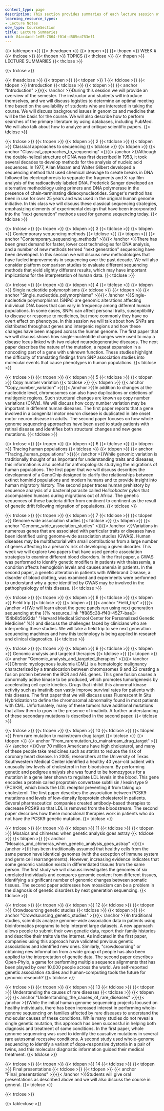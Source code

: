 ```yaml
---
content_type: page
description: This section provides summaries of each lecture session of the course.
learning_resource_types:
- Lecture Notes
ocw_type: CourseSection
title: Lecture Summaries
uid: 84ac4acd-1e05-7864-f01d-d885ea783ef1
---
```


{{< tableopen >}}
{{< theadopen >}}
{{< tropen >}}
{{< thopen >}}
WEEK #
{{< thclose >}}
{{< thopen >}}
TOPICS
{{< thclose >}}
{{< thopen >}}
LECTURE SUMMARIES
{{< thclose >}}

{{< trclose >}}

{{< theadclose >}}
{{< tropen >}}
{{< tdopen >}}
1
{{< tdclose >}}
{{< tdopen >}}
Introduction
{{< tdclose >}}
{{< tdopen >}}
{{< anchor "Introduction" >}}{{< /anchor >}}During this session we will provide an overview of the semester. The instructor and students will introduce themselves, and we will discuss logistics to determine an optimal meeting time based on the availability of students who are interested in taking the course. We will discuss background issues in genomics and medicine that will be the basis for the course. We will also describe how to perform searches of the primary literature by using databases, including PubMed. We will also talk about how to analyze and critique scientific papers.
{{< tdclose >}}

{{< trclose >}}
{{< tropen >}}
{{< tdopen >}}
2
{{< tdclose >}}
{{< tdopen >}}
Classical approaches to sequencing
{{< tdclose >}}
{{< tdopen >}}
{{< anchor "Classical_approaches_to_sequencing" >}}{{< /anchor >}}Although the double-helical structure of DNA was first described in 1953, it took several decades to develop methods for the analysis of nucleic acid sequences. In 1977, Allan Maxam and Walter Gilbert developed a sequencing method that used chemical cleavage to create breaks in DNA followed by electrophoresis to separate the fragments and X-ray film analysis of the radioactively labeled DNA. Frederick Sanger developed an alternative methodology using primers and DNA polymerase in the presence of chain-terminating dideoxynucleotides. Sanger's method has been in use for over 25 years and was used in the original human genome initiative. In this class we will discuss these classical sequencing strategies, emphasizing elements of experimental design that have been incorporated into the "next generation" methods used for genome sequencing today.
{{< tdclose >}}

{{< trclose >}}
{{< tropen >}}
{{< tdopen >}}
3
{{< tdclose >}}
{{< tdopen >}}
Contemporary sequencing methods
{{< tdclose >}}
{{< tdopen >}}
{{< anchor "Contemporary_sequencing_methods" >}}{{< /anchor >}}There has been great demand for faster, lower cost technologies for DNA analysis, and a number of new methods termed "next generation" sequencing have been developed. In this session we will discuss new methodologies that have fueled improvements in sequencing over the past decade. We will also consider platform comparison studies to evaluate different sequencing methods that yield slightly different results, which may have important implications for the interpretation of human data.
{{< tdclose >}}

{{< trclose >}}
{{< tropen >}}
{{< tdopen >}}
4
{{< tdclose >}}
{{< tdopen >}}
Single nucleotide polymorphisms
{{< tdclose >}}
{{< tdopen >}}
{{< anchor "Single_nucleotide_polymorphisms" >}}{{< /anchor >}}Single-nucleotide polymorphisms (SNPs) are genomic alterations affecting individual DNA bases that can vary in frequency among different human populations. In some cases, SNPs can affect personal traits, susceptibility to disease or response to medicines, but more commonly they have no overt effect on phenotype. In this session we will talk about how SNPs are distributed throughout genes and intergenic regions and how these changes have been mapped across the human genome. The first paper that we will discuss shows how single-nucleotide changes were used to map a disease locus linked with two related neurodegenerative diseases. The next paper describes the nature of the mutation, a repeat expansion in a noncoding part of a gene with unknown function. These studies highlight the difficulty of translating findings from SNP association studies into molecular events that cause phenotypes in human populations.
{{< tdclose >}}

{{< trclose >}}
{{< tropen >}}
{{< tdopen >}}
5
{{< tdclose >}}
{{< tdopen >}}
Copy number variation
{{< tdclose >}}
{{< tdopen >}}
{{< anchor "Copy_number_variation" >}}{{< /anchor >}}In addition to changes at the nucleotide level, chromosomes can also have duplications or deletions of multigenic regions. Such structural changes are known as copy number variations (CNVs). We will discuss how copy number variation may be important in different human diseases. The first paper reports that a gene involved in a congenital motor neuron disease is duplicated in late onset motor neuron disease in adults. The second paper focuses on how whole genome sequencing approaches have been used to study patients with retinal disease and identifies both structural changes and new gene mutations.
{{< tdclose >}}

{{< trclose >}}
{{< tropen >}}
{{< tdopen >}}
6
{{< tdclose >}}
{{< tdopen >}}
Tracing human populations
{{< tdclose >}}
{{< tdopen >}}
{{< anchor "Tracing_human_populations" >}}{{< /anchor >}}While genomic variation is traditionally thought of as important for understanding traits and diseases, this information is also useful for anthropologists studying the migrations of human populations. The first paper that we will discuss describes the development of a GenoChip designed to clarify the relationships between extinct hominid populations and modern humans and to provide insight into human migratory history. The second paper traces human prehistory by sequence analysis of a bacterial parasite called _Helicobacter pylori_ that accompanied humans during migrations out of Africa. The genetic sequences of these bacteria differ from continent to continent as the result of genetic drift following migration of populations.
{{< tdclose >}}

{{< trclose >}}
{{< tropen >}}
{{< tdopen >}}
7
{{< tdclose >}}
{{< tdopen >}}
Genome wide association studies
{{< tdclose >}}
{{< tdopen >}}
{{< anchor "Genome_wide_association_studies" >}}{{< /anchor >}}Variations in numerous genes that are associated with particular traits or diseases have been identified using genome-wide association studies (GWAS). Human diseases may be multifactorial with small contributions from a large number of genes affecting to a person's risk of developing a given disorder. This week we will explore two papers that have used genetic association strategies to examine different blood disorders. In the first paper, a GWAS was performed to identify genetic modifiers in patients with thalassemia, a condition affects hemoglobin levels and causes anemia in patients. In the second paper, a genetic alteration in patients with Willebrand Disease, a disorder of blood clotting, was examined and experiments were performed to understand why a gene identified by GWAS may be involved in the pathophysiology of this disease.
{{< tdclose >}}

{{< trclose >}}
{{< tropen >}}
{{< tdopen >}}
8
{{< tdclose >}}
{{< tdopen >}}
Field trip
{{< tdclose >}}
{{< tdopen >}}
{{< anchor "Field_trip" >}}{{< /anchor >}}We will learn about the gene panels run using next generation sequencing at the {{% resource_link "ff885c38-ff40-4527-bae3-154b6b5b92da" "Harvard Medical School Center for Personalized Genetic Medicine" %}} and discuss the challenges faced by clinicians who are interpreting these studies. We will take a field trip to see next generation sequencing machines and how this technology is being applied in research and clinical diagnostics.
{{< tdclose >}}

{{< trclose >}}
{{< tropen >}}
{{< tdopen >}}
9
{{< tdclose >}}
{{< tdopen >}}
Genomic analysis and targeted therapies
{{< tdclose >}}
{{< tdopen >}}
{{< anchor "Genomic_analysis_and_targeted_therapies" >}}{{< /anchor >}}Chronic myelogenous leukemia (CML) is a hematologic malignancy characterized by a translocation between chromosomes 9 and 22 creating a fusion protein between the BCR and ABL genes. This gene fusion causes a abnormally active kinase to be produced, which promotes tumorigenesis by accelerating cell cycle kinetics. Drugs that inhibit this abnormal kinase activity such as imatinib can vastly improve survival rates for patients with this disease. The first paper that we will discuss uses Fluorescent In Situ Hybridization to define the chromosomal abnormality found in most patients with CML. Unfortunately, many of these tumors have additional mutations that allow them to grow in the presence of imatinib. A further understanding of these secondary mutations is described in the second paper.
{{< tdclose >}}

{{< trclose >}}
{{< tropen >}}
{{< tdopen >}}
10
{{< tdclose >}}
{{< tdopen >}}
From rare mutation to mainstream drug target
{{< tdclose >}}
{{< tdopen >}}
{{< anchor "From_raremutation_to_mainstream_drug_target" >}}{{< /anchor >}}Over 70 million Americans have high cholesterol, and many of these people take medicines such as statins to reduce the risk of coronary heart disease. In 2005, researchers at the University of Texas Southwestern Medical Center identified a healthy 40 year-old patient with unusually low levels of cholesterol in her bloodstream. By performing genetic and pedigree analysis she was found to be homozygous for a mutation in a gene later shown to regulate LDL levels in the blood. This gene encodes a protein called proprotein convertase subtilisin / kexin type 9 (PCSK9), which binds the LDL receptor preventing it from taking up cholesterol. The first paper describes the association between PCSK9 mutations and levels of low-density lipoprotein cholesterol in patients. Several pharmaceutical companies created antibody-based therapies to decrease PCSK9 so that LDL is removed from the bloodstream. The second paper describes how these monoclonal therapies work in patients who do not have the PCSK9 genetic mutation.
{{< tdclose >}}

{{< trclose >}}
{{< tropen >}}
{{< tdopen >}}
11
{{< tdclose >}}
{{< tdopen >}}
Mosaics and chimeras: when genetic analysis goes astray
{{< tdclose >}}
{{< tdopen >}}
{{< anchor "Mosaics_and_chimeras_when_genetic_analysis_goes_astray" >}}{{< /anchor >}}It has been traditionally assumed that healthy cells from the same person have identical genomes (with the exception of immune system and germ cell rearrangements). However, increasing evidence indicates that some genomic variation exists in differentiated tissues from the same person. The first study we will discuss investigates the genomes of six unrelated individuals and compares genomic content from different tissues, identifying a significant number of genomic changes between somatic tissues. The second paper addresses how mosaicism can be a problem in the diagnosis of genetic disorders by next generation sequencing.
{{< tdclose >}}

{{< trclose >}}
{{< tropen >}}
{{< tdopen >}}
12
{{< tdclose >}}
{{< tdopen >}}
Crowdsourcing genetic studies
{{< tdclose >}}
{{< tdopen >}}
{{< anchor "Crowdsourcing_genetic_studies" >}}{{< /anchor >}}In traditional studies, scientists analyze genome-wide association data in patients using bioinformatics programs to help interpret large datasets. A new approach allows people to submit their own genetic data, report their family histories and describe their traits via the internet. As indicated in the first paper, companies using this approach have validated previous genetic associations and identified new ones. Similarly, "crowdsourcing" or obtaining new information from a wide group of people has also been applied to the interpretation of genetic data. The second paper describes Open-Phylo, a game for performing multiple sequence alignments that has been played by over 10,000 people across the world. Are self-reported genetic association studies and human-computing tools the future for genomic research?
{{< tdclose >}}

{{< trclose >}}
{{< tropen >}}
{{< tdopen >}}
13
{{< tdclose >}}
{{< tdopen >}}
Understanding the causes of rare diseases
{{< tdclose >}}
{{< tdopen >}}
{{< anchor "Understanding_the_causes_of_rare_diseases" >}}{{< /anchor >}}While the initial human genome sequencing projects focused on healthy individuals, there has been increased interest in performing whole-genome sequencing on families affected by rare diseases to understand the molecular causes of these conditions. While many studies do not reveal a single genetic mutation, this approach has been successful in helping both diagnosis and treatment of some conditions. In the first paper, whole genome sequencing was used to identify the causative mutations in several rare autosomal recessive conditions. A second study used whole-genome sequencing to identify a variant of dopa-responsive dystonia in a pair of twins, and this molecular diagnostic information guided their medical treatment.
{{< tdclose >}}

{{< trclose >}}
{{< tropen >}}
{{< tdopen >}}
14
{{< tdclose >}}
{{< tdopen >}}
Final presentations
{{< tdclose >}}
{{< tdopen >}}
{{< anchor "Final_presentations" >}}{{< /anchor >}}Students will give oral presentations as described above and we will also discuss the course in general.
{{< tdclose >}}

{{< trclose >}}

{{< tableclose >}}